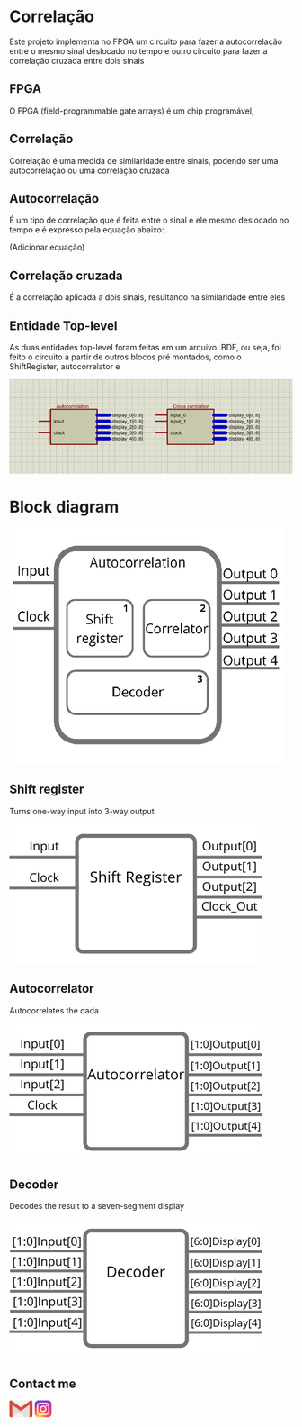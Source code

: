# Correlação
Este projeto implementa no FPGA um circuito para fazer a autocorrelação entre o mesmo sinal deslocado no tempo e outro circuito para fazer a correlação cruzada entre dois sinais 

## FPGA
O FPGA (field-programmable gate arrays) é um chip programável,  

## Correlação
Correlação é uma medida de similaridade entre sinais, podendo ser uma autocorrelação ou uma correlação cruzada

## Autocorrelação
É um tipo de correlação que é feita entre o sinal e ele mesmo deslocado no tempo e é expresso pela equação abaixo:

(Adicionar equação)

## Correlação cruzada
É a correlação aplicada a dois sinais, resultando na similaridade entre eles

## Entidade Top-level
As duas entidades top-level foram feitas em um arquivo .BDF, ou seja, foi feito o circuito a partir de outros blocos pré montados, como o ShiftRegister, autocorrelator e  

![](../Output_files/Correlation.png)
 




# Block diagram
![](../Output_files/Diagram.png)

## Shift register
 Turns one-way input into 3-way output

 ![](../Output_files/ShiftRegister.png)
 
## Autocorrelator
 Autocorrelates the dada

 ![](../Output_files/Autocorrelator.png)
 
## Decoder
 Decodes the result to a seven-segment display
 
 ![](../Output_files/Decoder.png)

## Contact me
[![](../Output_files/gmail.png)](mailto:jefferson.lopes@ee.ufcg.edu.br)     [![](../Output_files/insta.png)](https://instagram.com/jeff.777.lopes?igshid=1i5gr7ch0bvkd)
